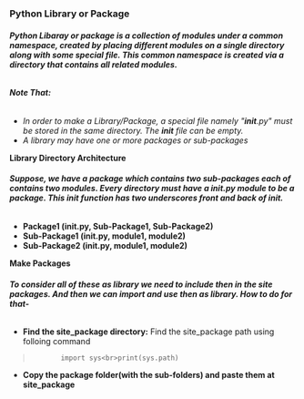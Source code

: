 ### **Python Library or Package**
###### **Python Libaray or package is a collection of modules under a common namespace, created by placing different modules on a single directory along with some special file. This common namespace is created via a directory that contains all related modules.**
###### **Note That:**
* *In order to make a Library/Package, a special file namely "__init__.py" must be stored in the same directory. The *__init__* file can be empty.*
* *A library may have one or more packages or sub-packages*

**Library Directory Architecture**
###### **Suppose, we have a package which contains two sub-packages each of contains two modules. Every directory must have a __init__.py module to be a package. This init function has two underscores front and back of init.**
* **Package1 (__init__.py, Sub-Package1, Sub-Package2)**
* **Sub-Package1 (__init__.py, module1, module2)**
* **Sub-Package2 (__init__.py, module1, module2)**

**Make Packages**
###### **To consider all of these as library we need to include then in the site packages. And then we can import and use then as library. How to do for that-**
* **Find the site_package directory:** Find the site_package path using folloing command
> ```   	import sys<br>print(sys.path)```
* **Copy the package folder(with the sub-folders) and paste them at site_package**